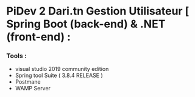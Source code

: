 # PiDev 2 Dari.tn Gestion Utilisateur [ Spring Boot (back-end) & .NET (front-end) :



### Tools : 

* visual studio 2019 community edition 
* Spring tool Suite ( 3.8.4 RELEASE ) 
* Postmane
* WAMP Server 
